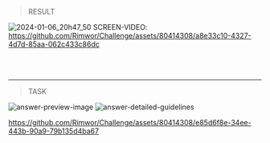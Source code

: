 > RESULT

![2024-01-06_20h47_50](https://github.com/Rimwor/Challenge/assets/80414308/150084ff-cc79-4856-9c49-f897f332ed55)
SCREEN-VIDEO: 
https://github.com/Rimwor/Challenge/assets/80414308/a8e33c10-4327-4d7d-85aa-062c433c86dc



<br><br>
<hr>

> TASK

![answer-preview-image](https://github.com/Rimwor/Challenge/assets/80414308/a2b0ee46-f30e-4e2b-96ed-455670315836)
![answer-detailed-guidelines](https://github.com/Rimwor/Challenge/assets/80414308/98a66ef3-b857-4815-b284-b62249c08c02)


https://github.com/Rimwor/Challenge/assets/80414308/e85d6f8e-34ee-443b-90a9-79b135d4ba67
